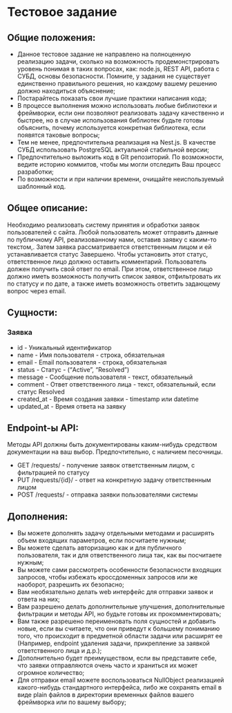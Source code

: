 # Тестовое задание
## Общие положения:
* Данное тестовое задание не направлено на полноценную реализацию задачи, сколько на возможность продемонстрировать уровень понимая в таких вопросах, как: node.js, REST API, работа с СУБД, основы безопасности. Помните, у задания не существует единственно правильного решения, но каждому вашему решению должно находиться объяснение;
* Постарайтесь показать свои лучшие практики написания кода;
* В процессе выполнения можно использовать любые библиотеки и фреймворки, если они позволяют реализовать задачу качественно и быстрее, но в случае использования библиотек будьте готовы объяснить, почему используется конкретная библиотека, если появятся таковые вопросы;
* Тем не менее, предпочтительна реализация на Nest.js. В качестве СУБД использовать PostgreSQL актуальной стабильной версии;
* Предпочтительно выложить код в GIt репозиторий. По возможности, ведите историю коммитов, чтобы мы могли отследить Ваш процесс разработки;
* По возможности и при наличии времени, очищайте неиспользуемый шаблонный код.

## Общее описание:
Необходимо реализовать систему принятия и обработки заявок пользователей с сайта. Любой пользователь может отправить данные по публичному API, реализованному нами, оставив заявку с каким-то текстом,. Затем заявка рассматривается ответственным лицом и ей устанавливается статус Завершено. Чтобы установить этот статус, ответственное лицо должно оставить комментарий. Пользователь должен получить свой ответ по email.
При этом, ответственное лицо должно иметь возможность получить список заявок, отфильтровать их по статусу и по дате, а также иметь возможность ответить задающему вопрос через email.

## Сущности:

### Заявка
* id - Уникальный идентификатор
* name - Имя пользователя - строка, обязательная
* email - Email пользователя - строка, обязательная
* status - Статус - (“Active”, “Resolved”)
* message - Сообщение пользователя - текст, обязательный
* comment - Ответ ответственного лица - текст, обязательный, если статус Resolved
* created_at - Время создания заявки - timestamp или datetime
* updated_at - Время ответа на заявку 

## Endpoint-ы API:
Методы API должны быть документированы каким-нибудь средством документации на ваш выбор. Предпочтительно, с наличием песочницы.
* GET /requests/ - получение заявок ответственным лицом, с фильтрацией по статусу
* PUT /requests/{id}/ - ответ на конкретную задачу ответственным лицом
* POST /requests/ - отправка заявки пользователями системы

## Дополнения:
* Вы можете дополнять задачу отдельными методами и расширять объем входящих параметров, если посчитаете нужным;
* Вы можете сделать авторизацию как и для публичного пользователя, так и для ответственного лица так, как вы посчитаете нужным;
* Вы можете сами рассмотреть особенности безопасности входящих запросов, чтобы избежать кроссдоменных запросов или же наоборот, разрешить их безопасно;
* Вам необязательно делать web интерфейс для отправки заявок и ответа на них;
* Вам разрешено делать дополнительные улучшения, дополнительные фильтрации и методы API, но будьте готовы их прокомментировать;
* Вам также разрешено переименовать поля сущностей и добавить новые, если вы считаете, что они приведут к большему пониманию того, что происходит в предметной области задачи или расширят ее (Например, endpoint удаления задачи, прикрепление за заявкой ответственного лица и д.р.);
* Дополнительно будет преимуществом, если вы представите себе, что заявки отправляются очень часто и храниться их может огромное количество;
* Для отправки email можете воспользоваться NullObject реализацией какого-нибудь стандартного интерфейса, либо же сохранять email в виде plain файлов в директории временных файлов вашего фреймворка или по вашему выбору;
